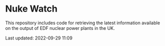 # Nuke Watch

This repository includes code for retrieving the latest information available on the output of EDF nuclear power plants in the UK.

Last updated: 2022-09-29 11:09